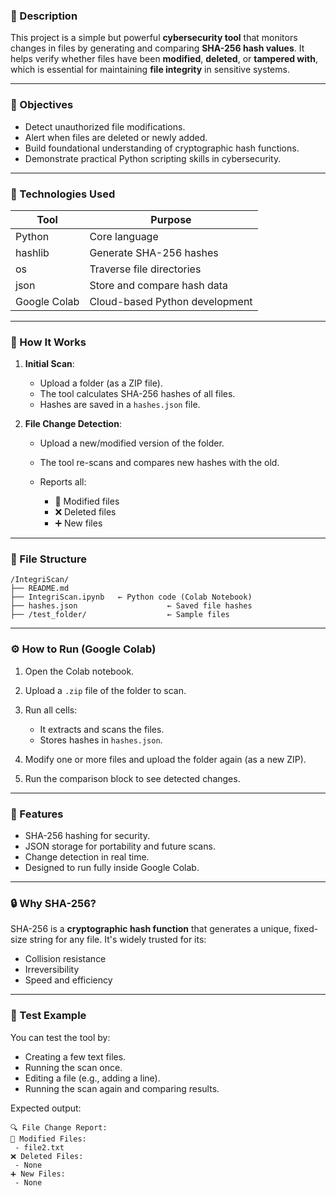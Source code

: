 
### 📝 Description

This project is a simple but powerful **cybersecurity tool** that monitors changes in files by generating and comparing **SHA-256 hash values**. It helps verify whether files have been **modified**, **deleted**, or **tampered with**, which is essential for maintaining **file integrity** in sensitive systems.

---

### 🎯 Objectives

* Detect unauthorized file modifications.
* Alert when files are deleted or newly added.
* Build foundational understanding of cryptographic hash functions.
* Demonstrate practical Python scripting skills in cybersecurity.

---

### 🧰 Technologies Used

| Tool         | Purpose                        |
| ------------ | ------------------------------ |
| Python       | Core language                  |
| hashlib      | Generate SHA-256 hashes        |
| os           | Traverse file directories      |
| json         | Store and compare hash data    |
| Google Colab | Cloud-based Python development |

---

### 🚀 How It Works

1. **Initial Scan**:

   * Upload a folder (as a ZIP file).
   * The tool calculates SHA-256 hashes of all files.
   * Hashes are saved in a `hashes.json` file.

2. **File Change Detection**:

   * Upload a new/modified version of the folder.
   * The tool re-scans and compares new hashes with the old.
   * Reports all:

     * 🔁 Modified files
     * ❌ Deleted files
     * ➕ New files

---

### 📂 File Structure

```
/IntegriScan/
├── README.md
├── IntegriScan.ipynb   ← Python code (Colab Notebook)
├── hashes.json                    ← Saved file hashes
├── /test_folder/                  ← Sample files 
```

---

### ⚙️ How to Run (Google Colab)

1. Open the Colab notebook.
2. Upload a `.zip` file of the folder to scan.
3. Run all cells:

   * It extracts and scans the files.
   * Stores hashes in `hashes.json`.
4. Modify one or more files and upload the folder again (as a new ZIP).
5. Run the comparison block to see detected changes.

---

### 📌 Features

* SHA-256 hashing for security.
* JSON storage for portability and future scans.
* Change detection in real time.
* Designed to run fully inside Google Colab.


---

### 🔒 Why SHA-256?

SHA-256 is a **cryptographic hash function** that generates a unique, fixed-size string for any file. It's widely trusted for its:

* Collision resistance
* Irreversibility
* Speed and efficiency

---

### 🧪 Test Example

You can test the tool by:

* Creating a few text files.
* Running the scan once.
* Editing a file (e.g., adding a line).
* Running the scan again and comparing results.

Expected output:

```
🔍 File Change Report:
📝 Modified Files:
 - file2.txt
❌ Deleted Files:
 - None
➕ New Files:
 - None
```


